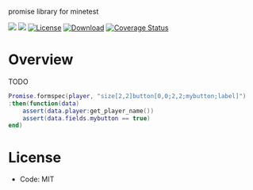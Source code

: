promise library for minetest

![](https://github.com/mt-mods/promise/workflows/luacheck/badge.svg)
![](https://github.com/mt-mods/promise/workflows/test/badge.svg)
[![License](https://img.shields.io/badge/License-MIT-green.svg)](license.txt)
[![Download](https://img.shields.io/badge/Download-ContentDB-blue.svg)](https://content.minetest.net/packages/mt-mods/promise)
[![Coverage Status](https://coveralls.io/repos/github/mt-mods/promise/badge.svg?branch=master)](https://coveralls.io/github/mt-mods/promise?branch=master)

# Overview

TODO

```lua
Promise.formspec(player, "size[2,2]button[0,0;2,2;mybutton;label]")
:then(function(data)
    assert(data.player:get_player_name())
    assert(data.fields.mybutton == true)
end)
```

# License

* Code: MIT
